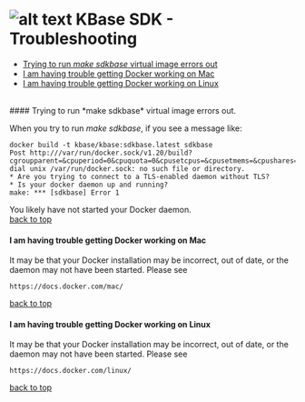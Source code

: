 # ![alt text](https://avatars2.githubusercontent.com/u/1263946?v=3&s=84 "KBase") KBase SDK - Troubleshooting

<A NAME="top"></A>
- [Trying to run *make sdkbase* virtual image errors out](#make-sdkbase)
- [I am having trouble getting Docker working on Mac](#docker-mac)
- [I am having trouble getting Docker working on Linux](#docker-linux)


<br>
#### <A NAME="make-sdkbase"></A>Trying to run *make sdkbase* virtual image errors out.

When you try to run *make sdkbase*, if you see a message like:

```
docker build -t kbase/kbase:sdkbase.latest sdkbase
Post http:///var/run/docker.sock/v1.20/build?cgroupparent=&cpuperiod=0&cpuquota=0&cpusetcpus=&cpusetmems=&cpushares=0&dockerfile=Dockerfile&memory=0&memswap=0&rm=1&t=kbase%2Fkbase%3Asdkbase.latest&ulimits=null: dial unix /var/run/docker.sock: no such file or directory.
* Are you trying to connect to a TLS-enabled daemon without TLS?
* Is your docker daemon up and running?
make: *** [sdkbase] Error 1
```

You likely have not started your Docker daemon.<br>
[back to top](#top)


#### <A NAME="docker-mac"></A>I am having trouble getting Docker working on Mac

It may be that your Docker installation may be incorrect, out of date, or the daemon may not have been started.  Please see

    https://docs.docker.com/mac/

[back to top](#top)


#### <A NAME="docker-linux"></A>I am having trouble getting Docker working on Linux

It may be that your Docker installation may be incorrect, out of date, or the daemon may not have been started.  Please see

    https://docs.docker.com/linux/

[back to top](#top)

